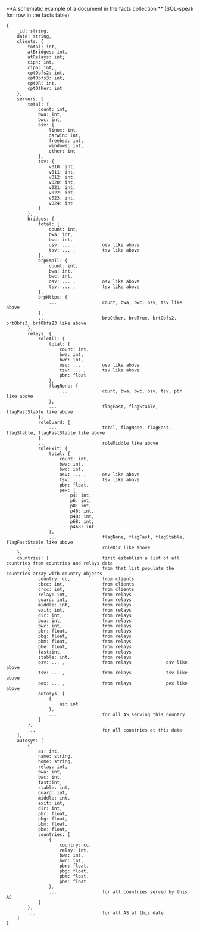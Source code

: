 ﻿**A schematic example of a document in the facts collection **
(SQL-speak for: row in the facts table)

	{ 	
		_id: string,
		date: string,
		clients: {
			total: int,
			atBridges: int,
			atRelays: int;
			cip4: int,
			cip6: int,
			cptObfs2: int,
			cptObfs3: int,
			cptOR: int,
			cptOther: int
		},
		servers: {
			total: {
				count: int,
				bwa: int,
				bwc: int,
				osv: {
					linux: int,
					darwin: int,
					freebsd: int,
					windows: int,
					other: int
				},
				tsv: {
					v010: int,
					v011: int, 
					v012: int, 
					v020: int, 
					v021: int, 
					v022: int, 
					v023: int, 
					v024: int
				}
			},
			bridges: {
				total: {
					count: int,
					bwa: int,
					bwc: int,
					osv: ... ,			osv like above
					tsv: ... ,			tsv like above
				},
				brpEmail: {
					count: int,
					bwa: int,
					bwc: int,
					osv: ... ,			osv like above
					tsv: ... ,			tsv like above
				},
				brpHttps: { 
					... 				count, bwa, bwc, osv, tsv like above
				},	
				...						brpOther, breTrue, brtObfs2, brtObfs3, brtObfs23 like above			
			},
			relays: {
				roleAll: {
					total: {
						count: int,
						bwa: int,
						bwc: int,
						osv: ... ,		osv like above
						tsv: ... ,		tsv like above
						pbr: float
					},
					flagNone: {
						...				count, bwa, bwc, osv, tsv, pbr like above
					},
					...					flagFast, flagStable, flagFastStable like above
				},
				roleGuard: {
					...					total, flagNone, flagFast, flagStable, flagFastStable like above
				},
				...						roleMiddle like above
				roleExit: {
					total: {
						count: int,
						bwa: int,
						bwc: int,
						osv: ... ,		osv like above
						tsv: ... ,		tsv like above
						pbr: float,
						pex: {
							p4: int,
							p6: int,
							p8: int,
							p46: int,
							p48: int,
							p68: int,
							p468: int
					},
					...					flagNone, flagFast, flagStable, flagFastStable like above
				...						roleDir like above
		},
		countries: [					first establish a list of all countries from countries and relays data
			{							from that list populate the countries array with country objects
				country: cc,			from clients
				cbcc: int,				from clients
				crcc: int,				from clients
				relay: int,				from relays
				guard: int,				from relays
				middle: int,			from relays
				exit: int,				from relays
				dir: int,				from relays
				bwa: int,				from relays
				bwc: int,				from relays
				pbr: float,				from relays
				pbg: float,				from relays
				pbm: float,				from relays
				pbe: float,				from relays
				fast:int,				from relays
				stable: int,			from relays
				osv: ... ,				from relays				osv like above
				tsv: ... ,				from relays				tsv like above
				pex: ... ,				from relays				pex like above
				autosys: [
					{
						as: int
					},
					...					for all AS serving this country
				]
			},
			...							for all countries at this date
		],
		autosys: [ 
			{
				as: int,
				name: string,
				home: string,
				relay: int,
				bwa: int,
				bwc: int,
				fast:int,
				stable: int,
				guard: int,
				middle: int,
				exit: int,
				dir: int,
				pbr: float,
				pbg: float,
				pbm: float,
				pbe: float,
				countries: [
					{
						country: cc,
						relay: int,
						bwa: int,
						bwc: int,
						pbr: float,
						pbg: float,
						pbm: float,
						pbe: float
					},
					...					for all countries served by this AS
				]
			},
			...							for all AS at this date
		]
	}
	
				